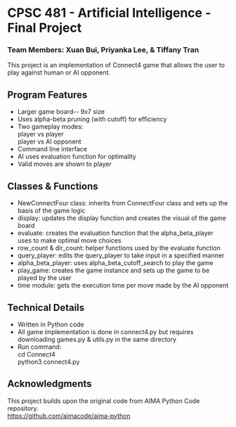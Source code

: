 # CPSC 481 - Artificial Intelligence - Final Project 
### Team Members: Xuan Bui, Priyanka Lee, & Tiffany Tran 

This project is an implementation of Connect4 game that allows the user to play against human or AI opponent. 

## Program Features 
- Larger game board-- 9x7 size
- Uses alpha-beta pruning (with cutoff) for efficiency
- Two gameplay modes: <br>
  player vs player <br>
  player vs AI opponent
- Command line interface
- AI uses evaluation function for optimality
- Valid moves are shown to player 

## Classes & Functions
- NewConnectFour class: inherits from ConnectFour class and sets up the basis of the game logic
- display: updates the display function and creates the visual of the game board
- evaluate: creates the evaluation function that the alpha_beta_player uses to make optimal move choices
- row_count & dir_count: helper functions used by the evaluate function
- query_player: edits the query_player to take input in a specified manner 
- alpha_beta_player: uses alpha_beta_cutoff_search to play the game
- play_game: creates the game instance and sets up the game to be played by the user 
- time module: gets the execution time per move made by the AI opponent 

## Technical Details 
- Written in Python code 
- All game implementation is done in connect4.py but requires downloading games.py & utils.py in the same directory
- Run command: <br>
  cd Connect4 <br>
  python3 connect4.py 
  
 ## Acknowledgments
 This project builds upon the original code from AIMA Python Code repository. <br>
 https://github.com/aimacode/aima-python
